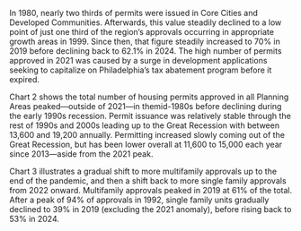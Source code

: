 In 1980, nearly two thirds of permits were issued in Core Cities and Developed Communities. Afterwards, this value steadily declined to a low point of just one third of the region’s approvals occurring in appropriate growth areas in 1999. Since then, that figure steadily increased to 70% in 2019 before declining back to 62.1% in 2024. The high number of permits approved in 2021 was caused by a surge in development applications seeking to capitalize on Philadelphia’s tax abatement program before it expired.

Chart 2 shows the total number of housing permits approved in all Planning Areas peaked—outside of 2021—in themid-1980s before declining during the early 1990s recession. Permit issuance was relatively stable through the rest of 1990s and 2000s leading up to the Great Recession with between 13,600 and 19,200 annually. Permitting increased slowly coming out of the Great Recession, but has been lower overall at 11,600 to 15,000 each year since 2013—aside from the 2021 peak.

Chart 3 illustrates a gradual shift to more multifamily approvals up to the end of the pandemic, and then a shift back to more single family approvals from 2022 onward. Multifamily approvals peaked in 2019 at 61% of the total. After a peak of 94% of approvals in 1992, single family units gradually declined to 39% in 2019 (excluding the 2021 anomaly), before rising back to 53% in 2024.